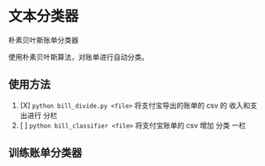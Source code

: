 # 文本分类器

朴素贝叶斯账单分类器

使用朴素贝叶斯算法，对账单进行自动分类。


## 使用方法

1. [X] `python bill_divide.py <file>` 将支付宝导出的账单的 csv 的 收入和支出进行 分栏
2. [ ] `python bill_classifier <file>` 将支付宝账单的 csv 增加 分类 一栏


## 训练账单分类器
